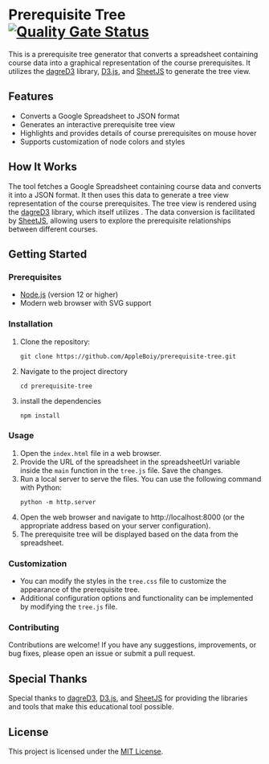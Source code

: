 # Prerequisite Tree [![Quality Gate Status](https://sonarcloud.io/api/project_badges/measure?project=AppleBoiy_prerequisite-tree&metric=alert_status)](https://sonarcloud.io/summary/new_code?id=AppleBoiy_prerequisite-tree)

This is a prerequisite tree generator that converts a spreadsheet containing course data into a graphical representation of the course prerequisites. It utilizes the [dagreD3] library, [D3.js], and [SheetJS] to generate the tree view.


## Features

- Converts a Google Spreadsheet to JSON format
- Generates an interactive prerequisite tree view
- Highlights and provides details of course prerequisites on mouse hover
- Supports customization of node colors and styles


## How It Works

The tool fetches a Google Spreadsheet containing course data and converts it into a JSON format. It then uses this data to generate a tree view representation of the course prerequisites. The tree view is rendered using the [dagreD3] library, which itself utilizes . The data conversion is facilitated by [SheetJS], allowing users to explore the prerequisite relationships between different courses.



## Getting Started


### Prerequisites

- [Node.js] (version 12 or higher)
- Modern web browser with SVG support


### Installation

1. Clone the repository:
   ```shell
   git clone https://github.com/AppleBoiy/prerequisite-tree.git
    ```
   
2. Navigate to the project directory
    ```shell
    cd prerequisite-tree
    ```

3. install the dependencies
    ```shell
    npm install
    ```
    
   
### Usage

1. Open the `index.html` file in a web browser.
2. Provide the URL of the spreadsheet in the spreadsheetUrl variable inside the `main` function in the `tree.js` file.
Save the changes.
3. Run a local server to serve the files. You can use the following command with Python:
    ```shell
   python -m http.server
    ```
4. Open the web browser and navigate to http://localhost:8000 (or the appropriate address based on your server configuration).
5. The prerequisite tree will be displayed based on the data from the spreadsheet.


### Customization

* You can modify the styles in the `tree.css` file to customize the appearance of the prerequisite tree.
* Additional configuration options and functionality can be implemented by modifying the `tree.js` file.


### Contributing

Contributions are welcome! If you have any suggestions, improvements, or bug fixes, please open an issue or submit a pull request.


## Special Thanks

Special thanks to [dagreD3], [D3.js], and [SheetJS] for providing the libraries and tools that make this educational tool possible.


## License

This project is licensed under the [MIT License](LICENSE).


[dagreD3]: https://github.com/dagrejs/dagre-d3
[D3.js]: https://d3js.org
[SheetJS]: https://sheetjs.com
[Node.js]: https://nodejs.org/en

